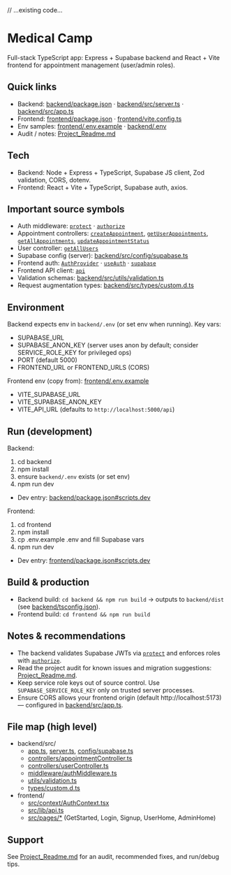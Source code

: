 // ...existing code...
# Medical Camp

Full-stack TypeScript app: Express + Supabase backend and React + Vite frontend for appointment management (user/admin roles).

## Quick links
- Backend: [backend/package.json](backend/package.json) · [backend/src/server.ts](backend/src/server.ts) · [backend/src/app.ts](backend/src/app.ts)
- Frontend: [frontend/package.json](frontend/package.json) · [frontend/vite.config.ts](frontend/vite.config.ts)
- Env samples: [frontend/.env.example](frontend/.env.example) · [backend/.env](backend/.env)
- Audit / notes: [Project_Readme.md](Project_Readme.md)

## Tech
- Backend: Node + Express + TypeScript, Supabase JS client, Zod validation, CORS, dotenv.
- Frontend: React + Vite + TypeScript, Supabase auth, axios.

## Important source symbols
- Auth middleware: [`protect`](backend/src/middleware/authMiddleware.ts) · [`authorize`](backend/src/middleware/authMiddleware.ts)
- Appointment controllers: [`createAppointment`](backend/src/controllers/appointmentController.ts), [`getUserAppointments`](backend/src/controllers/appointmentController.ts), [`getAllAppointments`](backend/src/controllers/appointmentController.ts), [`updateAppointmentStatus`](backend/src/controllers/appointmentController.ts)
- User controller: [`getAllUsers`](backend/src/controllers/userController.ts)
- Supabase config (server): [backend/src/config/supabase.ts](backend/src/config/supabase.ts)
- Frontend auth: [`AuthProvider`](frontend/src/context/AuthContext.tsx) · [`useAuth`](frontend/src/context/AuthContext.tsx) · [`supabase`](frontend/src/context/AuthContext.tsx)
- Frontend API client: [`api`](frontend/src/lib/api.ts)
- Validation schemas: [backend/src/utils/validation.ts](backend/src/utils/validation.ts)
- Request augmentation types: [backend/src/types/custom.d.ts](backend/src/types/custom.d.ts)

## Environment
Backend expects env in `backend/.env` (or set env when running). Key vars:
- SUPABASE_URL
- SUPABASE_ANON_KEY (server uses anon by default; consider SERVICE_ROLE_KEY for privileged ops)
- PORT (default 5000)
- FRONTEND_URL or FRONTEND_URLS (CORS)

Frontend env (copy from): [frontend/.env.example](frontend/.env.example)
- VITE_SUPABASE_URL
- VITE_SUPABASE_ANON_KEY
- VITE_API_URL (defaults to `http://localhost:5000/api`)

## Run (development)

Backend:
1. cd backend
2. npm install
3. ensure `backend/.env` exists (or set env)
4. npm run dev
- Dev entry: [backend/package.json#scripts.dev](backend/package.json)

Frontend:
1. cd frontend
2. npm install
3. cp .env.example .env and fill Supabase vars
4. npm run dev
- Dev entry: [frontend/package.json#scripts.dev](frontend/package.json)

## Build & production
- Backend build: `cd backend && npm run build` → outputs to `backend/dist` (see [backend/tsconfig.json](backend/tsconfig.json)).
- Frontend build: `cd frontend && npm run build`

## Notes & recommendations
- The backend validates Supabase JWTs via [`protect`](backend/src/middleware/authMiddleware.ts) and enforces roles with [`authorize`](backend/src/middleware/authMiddleware.ts).
- Read the project audit for known issues and migration suggestions: [Project_Readme.md](Project_Readme.md).
- Keep service role keys out of source control. Use `SUPABASE_SERVICE_ROLE_KEY` only on trusted server processes.
- Ensure CORS allows your frontend origin (default http://localhost:5173) — configured in [backend/src/app.ts](backend/src/app.ts).

## File map (high level)
- backend/src/
  - [app.ts](backend/src/app.ts), [server.ts](backend/src/server.ts), [config/supabase.ts](backend/src/config/supabase.ts)
  - [controllers/appointmentController.ts](backend/src/controllers/appointmentController.ts)
  - [controllers/userController.ts](backend/src/controllers/userController.ts)
  - [middleware/authMiddleware.ts](backend/src/middleware/authMiddleware.ts)
  - [utils/validation.ts](backend/src/utils/validation.ts)
  - [types/custom.d.ts](backend/src/types/custom.d.ts)
- frontend/
  - [src/context/AuthContext.tsx](frontend/src/context/AuthContext.tsx)
  - [src/lib/api.ts](frontend/src/lib/api.ts)
  - [src/pages/*](frontend/src/pages) (GetStarted, Login, Signup, UserHome, AdminHome)

## Support
See [Project_Readme.md](Project_Readme.md) for an audit, recommended fixes, and run/debug tips.
